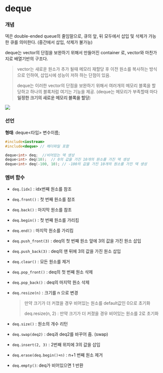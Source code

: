 # deque

### 개념

덱은 double-ended queue의 줄임말으로, 큐의 앞, 뒤 모두에서 삽입 및 삭제가 가능한 큐를 의미한다. (중간에서 삽입, 삭제가 불가능)

deque는 vector의 단점을 보완하기 위해서 만들어진 container 로, vector와 마찬가지로 배열기반의 구조다.

> vector는 새로운 원소가 추가 될때 메모리 재할당 후 이전 원소를 복사하는 방식으로 인하여,  삽입시에 성능이 저하 하는 단점이 있음.
>
> deque는 이러한 vector의 단점을 보완하기 위해서 여러개의 메모리 블록을 할당하고 하나의 블록처럼 여기는 기능을 제공. (deque는 메모리가 부족할때 마다 **일정한 크기의 새로운 메모리 블록을 할당**)

![](https://postfiles.pstatic.net/MjAxOTA0MThfMjcx/MDAxNTU1NTMxOTk3NjM1.5AEXPRQeNYX8dxSzgTCiATI-xprr8WIQY52DVXk91_gg.lgVBOfBws5gg9nYlLEuotRHLLQv-exifkTNPxdb06YUg.PNG.sooftware/anod.png?type=w773)

###  선언 

**형태**: deque<타입> 변수이름;

```c++
#include<iostream>
#include<deque> // 헤더파일 포함

deque<int> deq;  //비어있는 덱 생성
deque<int> deq(10);  // 0의 값을 가진 10개의 원소를 가진 덱 생성
deque<int> deq(-100, 10); // -100의 값을 가진 10개의 원소를 가진 덱 생성
```



### 멤버 함수

- `deq.[idx]` : idx번째 원소를 참조

- `deq.front()` : 첫 번째 원소를 참조

- `deq.back()` : 마지막 원소를 참조

- `deq.begin()` : 첫 번째 원소를 가리킴

- `deq.end()` : 마지막 원소를 가리킴

- `deq.push_front(3)` : deq의 첫 번째 원소 앞에 3의 값을 가진 원소 삽입

- `deq.push_back(3)` :  deq의 맨 뒤에 3의 값을 가진 원소 삽입

- `deq.clear()` : 모든 원소를 제거

- `deq.pop_front()` : deq의 첫 번째 원소 삭제

- `deq.pop_back()` : deq의 마지막 원소 삭제

- `deq.resize(n)` : 크기를 n 으로 변경

  > 만약 크기가 더 커졌을 경우 비어있는 원소를 default값인 0으로 초기화
  >
  > deq.resize(n, 2) : 만약 크기가 더 커졌을 경우 비어있는 원소를 2로 초기화

- `deq.size()` : 원소의 개수 리턴

- `deq.swap(deq2)` : deq과 deq2를 바꾸어 줌. (swap)

- `deq.insert(2, 3)` : 2번째 위치에 3의 값을 삽입
- `deq.erase(deq.begin()+n)` : n+1 번째 원소 제거
- `deq.empty()`: deq가 비어있으면 1 반환